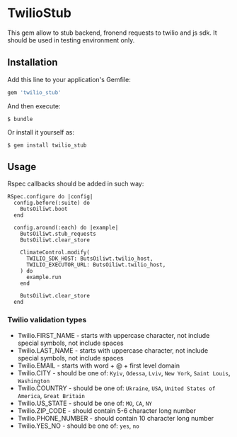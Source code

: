 # TwilioStub

This gem allow to stub backend, fronend requests to twilio and js sdk. It should be used in testing environment only.

## Installation

Add this line to your application's Gemfile:

```ruby
gem 'twilio_stub'
```

And then execute:

    $ bundle

Or install it yourself as:

    $ gem install twilio_stub

## Usage

Rspec callbacks should be added in such way:

```
RSpec.configure do |config|
  config.before(:suite) do
    ButsOiliwt.boot
  end

  config.around(:each) do |example|
    ButsOiliwt.stub_requests
    ButsOiliwt.clear_store

    ClimateControl.modify(
      TWILIO_SDK_HOST: ButsOiliwt.twilio_host,
      TWILIO_EXECUTOR_URL: ButsOiliwt.twilio_host,
    ) do
      example.run
    end

    ButsOiliwt.clear_store
  end
```
### Twilio validation types

* Twilio.FIRST_NAME - starts with uppercase character, not include special symbols, not include spaces
* Twilio.LAST_NAME - starts with uppercase character, not include special symbols, not include spaces
* Twilio.EMAIL - starts with word + @ + first level domain
* Twilio.CITY - should be one of: `Kyiv`, `Odessa`, `Lviv`, `New York`, `Saint Louis`, `Washington`
* Twilio.COUNTRY - should be one of: `Ukraine`, `USA`, `United States of America`, `Great Britain`
* Twilio.US_STATE - should be one of: `MO`, `CA`, `NY`
* Twilio.ZIP_CODE - should contain 5-6 character long number
* Twilio.PHONE_NUMBER - should contain 10 character long number
* Twilio.YES_NO - should be one of: `yes`, `no`
